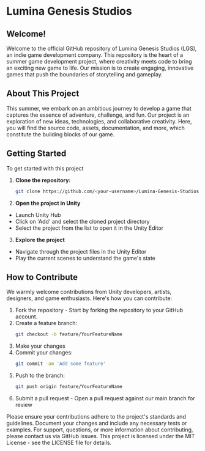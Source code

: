 # Lumina Genesis Studios
## Welcome!
Welcome to the official GitHub repository of Lumina Genesis Studios (LGS), an indie game development company. This repository is the heart of a summer game development project, where creativity meets code to bring an exciting new game to life. Our mission is to create engaging, innovative games that push the boundaries of storytelling and gameplay.

## About This Project
This summer, we embark on an ambitious journey to develop a game that captures the essence of adventure, challenge, and fun. Our project is an exploration of new ideas, technologies, and collaborative creativity. Here, you will find the source code, assets, documentation, and more, which constitute the building blocks of our game.

## Getting Started
To get started with this project

1. **Clone the repository:**
  
   ```bash
   git clone https://github.com/<your-username>/Lumina-Genesis-Studios.git
   ```

2. **Open the project in Unity**
- Launch Unity Hub
- Click on 'Add' and select the cloned project directory
- Select the project from the list to open it in the Unity Editor

3. **Explore the project**
- Navigate through the project files in the Unity Editor
- Play the current scenes to understand the game's state

## How to Contribute
We warmly welcome contributions from Unity developers, artists, designers, and game enthusiasts. 
Here's how you can contribute:

1. Fork the repository - Start by forking the repository to your GitHub account.
2. Create a feature branch:
     ```bash
   git checkout -b feature/YourFeatureName
   ```
4. Make your changes
5. Commit your changes:
   ```bash
   git commit -am 'Add some feature'
   ```
5. Push to the branch: 
   ```bash
   git push origin feature/YourFeatureName
   ```
6. Submit a pull request - Open a pull request against our main branch for review

Please ensure your contributions adhere to the project's standards and guidelines. Document your changes and include any necessary tests or examples. For support, questions, or more information about contributing, please contact us via GitHub issues. This project is licensed under the MIT License - see the LICENSE file for details.
